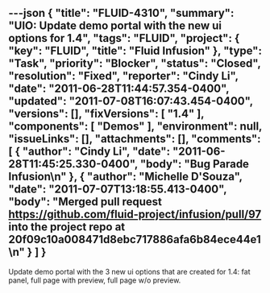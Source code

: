 ---json
{
  "title": "FLUID-4310",
  "summary": "UIO: Update demo portal with the new ui options for 1.4",
  "tags": "FLUID",
  "project": {
    "key": "FLUID",
    "title": "Fluid Infusion"
  },
  "type": "Task",
  "priority": "Blocker",
  "status": "Closed",
  "resolution": "Fixed",
  "reporter": "Cindy Li",
  "date": "2011-06-28T11:44:57.354-0400",
  "updated": "2011-07-08T16:07:43.454-0400",
  "versions": [],
  "fixVersions": [
    "1.4"
  ],
  "components": [
    "Demos"
  ],
  "environment": null,
  "issueLinks": [],
  "attachments": [],
  "comments": [
    {
      "author": "Cindy Li",
      "date": "2011-06-28T11:45:25.330-0400",
      "body": "Bug Parade Infusion\n"
    },
    {
      "author": "Michelle D'Souza",
      "date": "2011-07-07T13:18:55.413-0400",
      "body": "Merged pull request <https://github.com/fluid-project/infusion/pull/97> into the project repo at 20f09c10a008471d8ebc717886afa6b84ece44e1\n"
    }
  ]
}
---
Update demo portal with the 3 new ui options that are created for 1.4: fat panel, full page with preview, full page w/o preview.

        